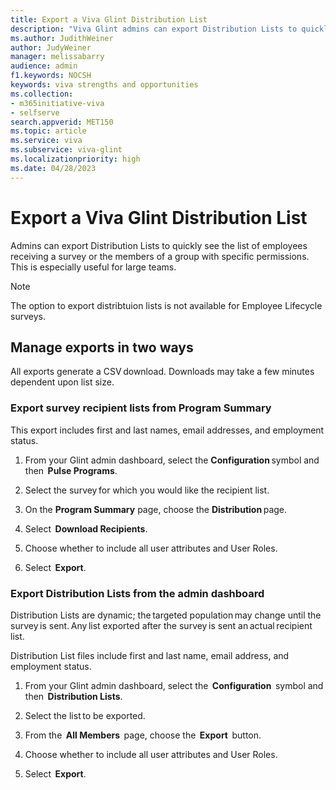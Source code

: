 ```yaml
---
title: Export a Viva Glint Distribution List
description: "Viva Glint admins can export Distribution Lists to quickly see the list of employees receiving a survey or members of a group with specific permissions."
ms.author: JudithWeiner
author: JudyWeiner
manager: melissabarry
audience: admin
f1.keywords: NOCSH
keywords: viva strengths and opportunities
ms.collection:  
- m365initiative-viva
- selfserve 
search.appverid: MET150 
ms.topic: article
ms.service: viva
ms.subservice: viva-glint
ms.localizationpriority: high
ms.date: 04/28/2023
---
```


# Export a Viva Glint Distribution List

Admins can export Distribution Lists to quickly see the list of employees receiving a survey or the members of a group with specific permissions. This is especially useful for large teams. 

> [!NOTE]
> The option to export distribtuion lists is not available for Employee Lifecycle surveys.

## Manage exports in two ways 

All exports generate a CSV download. Downloads may take a few minutes dependent upon list size. 

### Export survey recipient lists from Program Summary 

This export includes first and last names, email addresses, and employment status.  

1. From your Glint admin dashboard, select the  **Configuration** symbol and then  **Pulse Programs**. 

1. Select the survey for which you would like the recipient list. 

1. On the  **Program Summary** page, choose the  **Distribution** page.  

1. Select  **Download Recipients**. 

1. Choose whether to include all user attributes and User Roles. 

1. Select  **Export**. 

### Export Distribution Lists from the admin dashboard 

Distribution Lists are dynamic; the targeted population may change until the survey is sent. Any list exported after the survey is sent an actual recipient list.  

Distribution List files include first and last name, email address, and employment status. 

1. From your Glint admin dashboard, select the  **Configuration**  symbol and then  **Distribution Lists**. 

1. Select the list to be exported. 

1. From the  **All Members**  page, choose the  **Export**  button. 

1. Choose whether to include all user attributes and User Roles. 

1. Select  **Export**. 

 